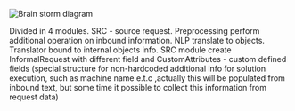 
![Brain storm diagram](https://github.com/menta/menta-0.3/raw/master/doc/design-specification/images/inbound-representation.JPG)

Divided in 4 modules. SRC - source request. Preprocessing perform additional operation on inbound information. NLP translate to objects. Translator bound to internal objects info.
SRC module create InformalRequest with different field and CustomAttributes - custom defined fields (special structure for non-hardcoded additional info for solution execution,
such as machine name e.t.c ,actually this will be populated from inbound text, but some time it possible to collect this information from request data)
